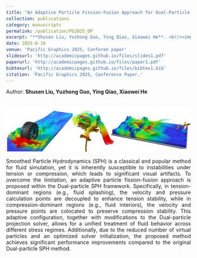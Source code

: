 ```yaml
---
title: "An Adaptive Particle Fission-Fusion Approach for Dual-Particle SPH Fluid"
collection: publications
category: manuscripts
permalink: /publication/PG2025_DP
excerpt: "**Shusen Liu, Yuzhong Guo, Ying Qiao, Xiaowei He**. <br/><img src='/images/pg25.png'>"
date: 2025-8-10
venue: 'Pacific Graphics 2025, Conferen paper'
slidesurl: 'http://academicpages.github.io/files/slides1.pdf'
paperurl: 'http://academicpages.github.io/files/paper1.pdf'
bibtexurl: 'http://academicpages.github.io/files/bibtex1.bib'
citation: 'Pacific Graphics 2025, Conference Paper.'
---
```

Author: **Shusen Liu, Yuzhong Guo, Ying Qiao, Xiaowei He**

<br/><img src='/images/pg25.png'>

<p style="text-align: justify;">
Smoothed Particle Hydrodynamics (SPH) is a classical and popular method for fluid simulation, yet it is inherently susceptible to instabilities under tension or compression, which leads to significant visual artifacts.
To overcome the limitation, an adaptive particle fission-fusion approach is proposed within the Dual-particle SPH framework. Specifically, in tension-dominant regions (e.g., fluid splashing), the velocity and pressure calculation points are decoupled to enhance tension stability, while in compression-dominant regions (e.g., fluid interiors),  the velocity and pressure points are colocated to preserve compression stability. This adaptive configuration, together with modifications to the Dual-particle projection solver, allows for a unified treatment of fluid behavior across different stress regimes. Additionally, due to the reduced number of virtual particles and an optimized solver initialization, the proposed method achieves significant performance improvements compared to the original Dual-particle SPH method.
</p>